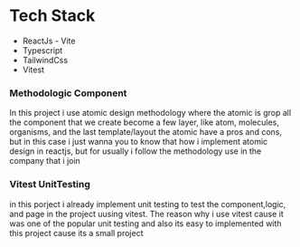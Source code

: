 # Tech Stack
 - ReactJs - Vite
 - Typescript
 - TailwindCss
 - Vitest
### Methodologic Component
In this project i use atomic design methodology where the atomic is grop all the component that we create become a few layer, like atom, molecules, organisms, and the last template/layout
the atomic have a pros and cons, but in this case i just wanna you to know that how i implement atomic design in reactjs, but for usually i follow the methodology use in the company that i join


### Vitest UnitTesting
in this porject i already implement unit testing to test the component,logic, and page in the project uusing vitest. The reason why i use vitest cause it was one of the popular unit testing and also its easy to implemented with this project
cause its a small project
```

